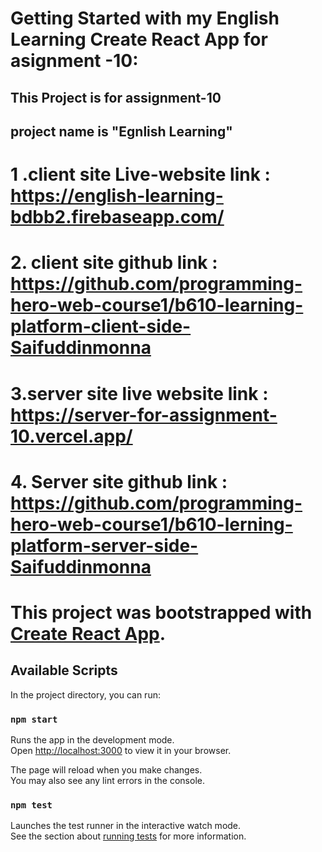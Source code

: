 # Getting Started with my English Learning Create React App for asignment -10:

## This Project is for assignment-10

## project name is "Egnlish Learning"

# 1 .client site Live-website link  : https://english-learning-bdbb2.firebaseapp.com/

#

# 2. client site github link :  https://github.com/programming-hero-web-course1/b610-learning-platform-client-side-Saifuddinmonna

#

# 3.server site live website link : https://server-for-assignment-10.vercel.app/

#

# 4. Server site github link : https://github.com/programming-hero-web-course1/b610-lerning-platform-server-side-Saifuddinmonna

#

# This project was bootstrapped with [Create React App](https://github.com/facebook/create-react-app).

## Available Scripts

In the project directory, you can run:

### `npm start`

Runs the app in the development mode.\
Open [http://localhost:3000](http://localhost:3000) to view it in your browser.

The page will reload when you make changes.\
You may also see any lint errors in the console.

### `npm test`

Launches the test runner in the interactive watch mode.\
See the section about [running tests](https://facebook.github.io/create-react-app/docs/running-tests)
for more information.

#